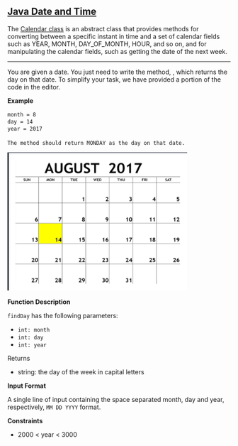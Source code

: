 ## [Java Date and Time](https://www.hackerrank.com/challenges/java-date-and-time) 

The [Calendar class](https://docs.oracle.com/javase/7/docs/api/java/util/Calendar.html) is an abstract class that provides methods for converting between a specific instant in time and a set of calendar fields such as YEAR, MONTH, DAY_OF_MONTH, HOUR, and so on, and for manipulating the calendar fields, such as getting the date of the next week.
_____________________________________________________________________________
You are given a date. You just need to write the method, , which returns the day on that date. To simplify your task, we have provided a portion of the code in the editor.

**Example**
````
month = 8
day = 14
year = 2017

The method should return MONDAY as the day on that date. 
````

![img.png](calendar.png)

**Function Description**

`findDay` has the following parameters:

* `int: month`
* `int: day`
* `int: year`

Returns
* string: the day of the week in capital letters

**Input Format**

A single line of input containing the space separated month, day and year, respectively, `MM DD YYYY` format.

**Constraints**
* 2000 < year < 3000